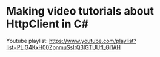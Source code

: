 # Making video tutorials about HttpClient in C#

Youtube playlist: https://www.youtube.com/playlist?list=PLiG4KxH00ZpnmuSsIrQ3IGTUUfl_Gl1AH
